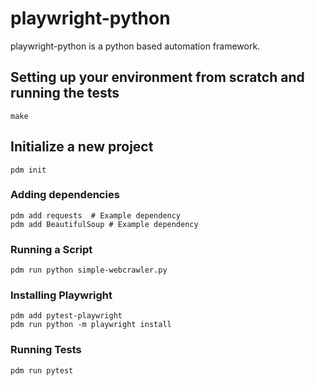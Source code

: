 # playwright-python
playwright-python is a python based automation framework.

## Setting up your environment from scratch and running the tests
```shell
make
```

## Initialize a new project
```shell
pdm init
```
### Adding dependencies
```shell
pdm add requests  # Example dependency
pdm add BeautifulSoup # Example dependency
```

### Running a Script
```shell
pdm run python simple-webcrawler.py
```

### Installing Playwright
```shell
pdm add pytest-playwright
pdm run python -m playwright install
```

### Running Tests
```shell
pdm run pytest
```


